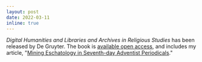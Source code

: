 ```yaml
---
layout: post
date: 2022-03-11
inline: true
---
```


*Digital Humanities and Libraries and Archives in Religious Studies* has been released by De Gruyter. The book is [available open access](https://www.degruyter.com/document/doi/10.1515/9783110536539/html), and includes my article, "[Mining Eschatology in Seventh-day Adventist Periodicals](https://www.degruyter.com/document/doi/10.1515/9783110536539-005/html)." 
